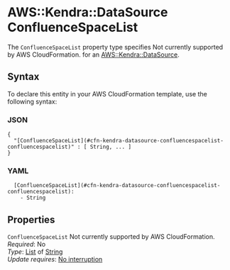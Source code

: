 # AWS::Kendra::DataSource ConfluenceSpaceList<a name="aws-properties-kendra-datasource-confluencespacelist"></a>

<a name="aws-properties-kendra-datasource-confluencespacelist-description"></a>The `ConfluenceSpaceList` property type specifies Not currently supported by AWS CloudFormation\. for an [AWS::Kendra::DataSource](aws-resource-kendra-datasource.md)\.

## Syntax<a name="aws-properties-kendra-datasource-confluencespacelist-syntax"></a>

To declare this entity in your AWS CloudFormation template, use the following syntax:

### JSON<a name="aws-properties-kendra-datasource-confluencespacelist-syntax.json"></a>

```
{
  "[ConfluenceSpaceList](#cfn-kendra-datasource-confluencespacelist-confluencespacelist)" : [ String, ... ]
}
```

### YAML<a name="aws-properties-kendra-datasource-confluencespacelist-syntax.yaml"></a>

```
  [ConfluenceSpaceList](#cfn-kendra-datasource-confluencespacelist-confluencespacelist): 
    - String
```

## Properties<a name="aws-properties-kendra-datasource-confluencespacelist-properties"></a>

`ConfluenceSpaceList`  <a name="cfn-kendra-datasource-confluencespacelist-confluencespacelist"></a>
Not currently supported by AWS CloudFormation\.  
*Required*: No  
*Type*: [List](#aws-properties-kendra-datasource-confluencespacelist) of [String](#aws-properties-kendra-datasource-confluencespacelist)  
*Update requires*: [No interruption](https://docs.aws.amazon.com/AWSCloudFormation/latest/UserGuide/using-cfn-updating-stacks-update-behaviors.html#update-no-interrupt)